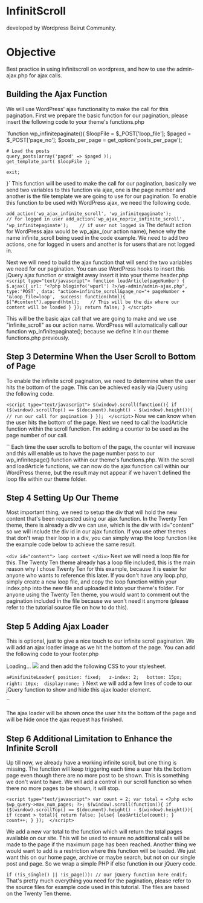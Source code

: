 # InfinitScroll
developed by Wordpress Beirut Community.

# Objective
Best practice in using infinitscroll on wordpress, and how to use the admin-ajax.php for ajax calls.

## Building the Ajax Function
We will use WordPress' ajax functionality to make the call for this pagination. First we prepare the basic function for our pagination, please insert the following code to your theme's functions.php

`function wp_infinitepaginate(){ 
    $loopFile        = $_POST['loop_file'];
    $paged           = $_POST['page_no'];
    $posts_per_page  = get_option('posts_per_page');
 
    # Load the posts
    query_posts(array('paged' => $paged )); 
    get_template_part( $loopFile );
 
    exit;
}`
This function will be used to make the call for our pagination, basically we send two variables to this function via ajax, one is the page number and another is the file template we are going to use for our pagination. To enable this function to be used with WordPress ajax, we need the following code.

`add_action('wp_ajax_infinite_scroll', 'wp_infinitepaginate');           // for logged in user
add_action('wp_ajax_nopriv_infinite_scroll', 'wp_infinitepaginate');    // if user not logged in`
The default action for WordPress ajax would be wp_ajax_(our action name), hence why the name infinite_scroll being used in the code example. We need to add two actions, one for logged in users and another is for users that are not logged in.

Next we will need to build the ajax function that will send the two variables we need for our pagination. You can use WordPress hooks to insert this jQuery ajax function or straight away insert it into your theme header.php
`<script type="text/javascript">
function loadArticle(pageNumber) {
    $.ajax({
        url: "<?php bloginfo('wpurl') ?>/wp-admin/admin-ajax.php",
        type:'POST',
        data: "action=infinite_scroll&page_no="+ pageNumber + '&loop_file=loop', 
        success: function(html){
            $("#content").append(html);    // This will be the div where our content will be loaded
        }
    });
    return false;
}
</script>`

This will be the basic ajax call that we are going to make and we use "infinite_scroll" as our action name. WordPress will automatically call our function wp_infinitepaginate(); because we define it in our theme functions.php previously.

## Step 3 Determine When the User Scroll to Bottom of Page
To enable the infinite scroll pagination, we need to determine when the user hits the bottom of the page. This can be achieved easily via jQuery using the following code.

`<script type="text/javascript">
            $(window).scroll(function(){
                    if  ($(window).scrollTop() == $(document).height() - $(window).height()){
                          // run our call for pagination
                    }
            }); 
</script>`
Now we can know when the user hits the bottom of the page. Next we need to call the loadArticle function within the scroll function. I'm adding a counter to be used as the page number of our call.

`<script type="text/javascript">
            var count = 2;
            $(window).scroll(function(){
                    if  ($(window).scrollTop() == $(document).height() - $(window).height()){
                       loadArticle(count);
                       count++;
                    }
            }); 
 
            function loadArticle(pageNumber){    
                    $.ajax({
                        url: "<?php bloginfo('wpurl') ?>/wp-admin/admin-ajax.php",
                        type:'POST',
                        data: "action=infinite_scroll&page_no="+ pageNumber + '&loop_file=loop', 
                        success: function(html){
                            $("#content").append(html);   // This will be the div where our content will be loaded
                        }
                    });
                return false;
            }
</script>`
Each time the user scrolls to bottom of the page, the counter will increase and this will enable us to have the page number pass to our wp_infinitepage() function within our theme's functions.php. With the scroll and loadArticle functions, we can now do the ajax function call within our WordPress theme, but the result may not appear if we haven't defined the loop file within our theme folder.

## Step 4 Setting Up Our Theme
Most important thing, we need to setup the div that will hold the new content that's been requested using our ajax function. In the Twenty Ten theme, there is already a div we can use, which is the div with id="content" so we will include the div id in our ajax function. If you use other themes that don't wrap their loop in a div, you can simply wrap the loop function like the example code below to achieve the same result.


`<div id="content"> loop content </div>`
Next we will need a loop file for this. The Twenty Ten theme already has a loop file included, this is the main reason why I chose Twenty Ten for this example, because it is easier for anyone who wants to reference this later. If you don't have any loop.php, simply create a new loop file, and copy the loop function within your index.php into the new file and uploaded it into your theme's folder. For anyone using the Twenty Ten theme, you would want to comment out the pagination included in the file because we won't need it anymore (please refer to the tutorial source file on how to do this).

## Step 5 Adding Ajax Loader
This is optional, just to give a nice touch to our infinite scroll pagination. We will add an ajax loader image as we hit the bottom of the page. You can add the following code to your footer.php

<a id="inifiniteLoader">Loading... <img src="<?php bloginfo('template_directory'); ?>/images/ajax-loader.gif" /></a>
and then add the following CSS to your stylesheet.

`a#inifiniteLoader{
    position: fixed;  
    z-index: 2;  
    bottom: 15px;   
    right: 10px; 
    display:none;
}`
Next we will add a few lines of code to our jQuery function to show and hide this ajax loader element.

`<script type="text/javascript">
      jQuery(document).ready(function($) {
          var count = 2;
          $(window).scroll(function(){
                  if  ($(window).scrollTop() == $(document).height() - $(window).height()){
                     loadArticle(count);
                     count++;
                  }
          }); 
 
          function loadArticle(pageNumber){    
                  $('a#inifiniteLoader').show('fast');
                  $.ajax({
                      url: "<?php bloginfo('wpurl') ?>/wp-admin/admin-ajax.php",
                      type:'POST',
                      data: "action=infinite_scroll&page_no="+ pageNumber + '&loop_file=loop', 
                      success: function(html){
                          $('a#inifiniteLoader').hide('1000');
                          $("#content").append(html);    // This will be the div where our content will be loaded
                      }
                  });
              return false;
          }
   
      });
      
  </script>`
  
The ajax loader will be shown once the user hits the bottom of the page and will be hide once the ajax request has finished.

## Step 6 Additional Limitation to Enhance the Infinite Scroll
Up till now, we already have a working infinite scroll, but one thing is missing. The function will keep triggering each time a user hits the bottom page even though there are no more post to be shown. This is something we don't want to have. We will add a control in our scroll function so when there no more pages to be shown, it will stop.

`<script type="text/javascript">
var count = 2;
var total = <?php echo $wp_query->max_num_pages; ?>;
$(window).scroll(function(){
    if  ($(window).scrollTop() == $(document).height() - $(window).height()){
        if (count > total){
            return false;
        }else{
            loadArticle(count);
        }
        count++;
    }
}); 
</script>`

We add a new var total to the function which will return the total pages available on our site. This will be used to ensure no additional calls will be made to the page if the maximum page has been reached. Another thing we would want to add is a restriction where this function will be loaded. We just want this on our home page, archive or maybe search, but not on our single post and page. So we wrap a simple PHP if else function in our jQuery code.


`if (!is_single() || !is_page()):
// our jQuery function here
endif;`
That's pretty much everything you need for the pagination, please refer to the source files for example code used in this tutorial. The files are based on the Twenty Ten theme.